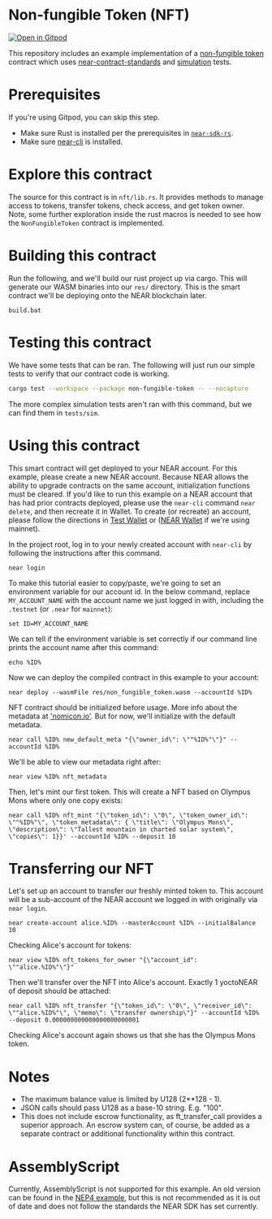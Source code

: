 Non-fungible Token (NFT)
===================

[![Open in Gitpod](https://gitpod.io/button/open-in-gitpod.svg)](https://gitpod.io/#https://github.com/near-examples/NFT)


This repository includes an example implementation of a [non-fungible token] contract which uses [near-contract-standards] and [simulation] tests.

  [non-fungible token]: https://nomicon.io/Standards/NonFungibleToken/README.html
  [near-contract-standards]: https://github.com/near/near-sdk-rs/tree/master/near-contract-standards
  [simulation]: https://github.com/near/near-sdk-rs/tree/master/near-sdk-sim
Prerequisites
=============
If you're using Gitpod, you can skip this step.

  * Make sure Rust is installed per the prerequisites in [`near-sdk-rs`](https://github.com/nearprotocol/near-sdk-rs).
  * Make sure [near-cli](https://github.com/near/near-cli) is installed.

Explore this contract
=====================

The source for this contract is in `nft/lib.rs`. It provides methods to manage access to tokens, transfer tokens, check access, and get token owner. Note, some further exploration inside the rust macros is needed to see how the `NonFungibleToken` contract is implemented.

Building this contract
======================
Run the following, and we'll build our rust project up via cargo. This will generate our WASM binaries into our `res/` directory. This is the smart contract we'll be deploying onto the NEAR blockchain later.
```batch
build.bat
```

Testing this contract
=====================
We have some tests that can be ran. The following will just run our simple tests to verify that our contract code is working.
```bash
cargo test --workspace --package non-fungible-token -- --nocapture
```
The more complex simulation tests aren't ran with this command, but we can find them in `tests/sim`.

Using this contract
===================

This smart contract will get deployed to your NEAR account. For this example, please create a new NEAR account. Because NEAR allows the ability to upgrade contracts on the same account, initialization functions must be cleared. If you'd like to run this example on a NEAR account that has had prior contracts deployed, please use the `near-cli` command `near delete`, and then recreate it in Wallet. To create (or recreate) an account, please follow the directions in [Test Wallet](https://wallet.testnet.near.org) or ([NEAR Wallet](https://wallet.near.org/) if we're using mainnet).

In the project root, log in to your newly created account with `near-cli` by following the instructions after this command.

    near login

To make this tutorial easier to copy/paste, we're going to set an environment variable for our account id. In the below command, replace `MY_ACCOUNT_NAME` with the account name we just logged in with, including the `.testnet` (or `.near` for `mainnet`):

    set ID=MY_ACCOUNT_NAME

We can tell if the environment variable is set correctly if our command line prints the account name after this command:

    echo %ID%

Now we can deploy the compiled contract in this example to your account:

    near deploy --wasmFile res/non_fungible_token.wasm --accountId %ID%

NFT contract should be initialized before usage. More info about the metadata at ['nomicon.io'](https://nomicon.io/Standards/NonFungibleToken/Metadata.html). But for now, we'll initialize with the default metadata.

    near call %ID% new_default_meta "{\"owner_id\": \""%ID%"\"}" --accountId %ID%

We'll be able to view our metadata right after:

    near view %ID% nft_metadata

Then, let's mint our first token. This will create a NFT based on Olympus Mons where only one copy exists:

    near call %ID% nft_mint "{\"token_id\": \"0\", \"token_owner_id\": \""%ID%"\", \"token_metadata\": { \"title\": \"Olympus Mons\", \"description\": \"Tallest mountain in charted solar system\", \"copies\": 1}}' --accountId %ID% --deposit 10

Transferring our NFT
====================

Let's set up an account to transfer our freshly minted token to. This account will be a sub-account of the NEAR account we logged in with originally via `near login`.

    near create-account alice.%ID% --masterAccount %ID% --initialBalance 10

Checking Alice's account for tokens:

    near view %ID% nft_tokens_for_owner "{\"account_id": \""alice.%ID%"\"}"

Then we'll transfer over the NFT into Alice's account. Exactly 1 yoctoNEAR of deposit should be attached:

    near call %ID% nft_transfer "{\"token_id\": \"0\", \"receiver_id\": \""alice.%ID%"\", \"memo\": \"transfer ownership\"}" --accountId %ID% --deposit 0.000000000000000000000001

Checking Alice's account again shows us that she has the Olympus Mons token.

Notes
=====

* The maximum balance value is limited by U128 (2**128 - 1).
* JSON calls should pass U128 as a base-10 string. E.g. "100".
* This does not include escrow functionality, as ft_transfer_call provides a superior approach. An escrow system can, of course, be added as a separate contract or additional functionality within this contract.

AssemblyScript
==============
Currently, AssemblyScript is not supported for this example. An old version can be found in the [NEP4 example](https://github.com/near-examples/NFT/releases/tag/nep4-example), but this is not recommended as it is out of date and does not follow the standards the NEAR SDK has set currently.
